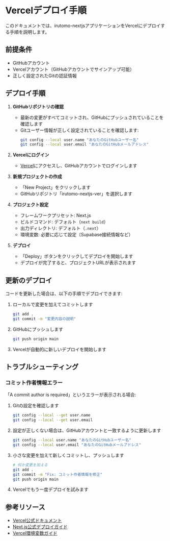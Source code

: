 # Vercelデプロイ手順

このドキュメントでは、irutomo-nextjsアプリケーションをVercelにデプロイする手順を説明します。

## 前提条件

- GitHubアカウント
- Vercelアカウント（GitHubアカウントでサインアップ可能）
- 正しく設定されたGitの認証情報

## デプロイ手順

1. **GitHubリポジトリの確認**
   - 最新の変更がすべてコミットされ、GitHubにプッシュされていることを確認します
   - Gitユーザー情報が正しく設定されていることを確認します:
     ```bash
     git config --local user.name "あなたのGitHubユーザー名"
     git config --local user.email "あなたのGitHubメールアドレス"
     ```

2. **Vercelにログイン**
   - [Vercel](https://vercel.com)にアクセスし、GitHubアカウントでログインします

3. **新規プロジェクトの作成**
   - 「New Project」をクリックします
   - GitHubリポジトリ「irutomo-nextjs-ver」を選択します

4. **プロジェクト設定**
   - フレームワークプリセット: Next.js
   - ビルドコマンド: デフォルト（`next build`）
   - 出力ディレクトリ: デフォルト（`.next`）
   - 環境変数: 必要に応じて設定（Supabase接続情報など）

5. **デプロイ**
   - 「Deploy」ボタンをクリックしてデプロイを開始します
   - デプロイが完了すると、プロジェクトURLが表示されます

## 更新のデプロイ

コードを更新した場合は、以下の手順でデプロイできます:

1. ローカルで変更を加えてコミットします
   ```bash
   git add .
   git commit -m "変更内容の説明"
   ```

2. GitHubにプッシュします
   ```bash
   git push origin main
   ```

3. Vercelが自動的に新しいデプロイを開始します

## トラブルシューティング

### コミット作者情報エラー

「A commit author is required」というエラーが表示される場合:

1. Gitの設定を確認します
   ```bash
   git config --local --get user.name
   git config --local --get user.email
   ```

2. 設定が正しくない場合は、GitHubアカウントと一致するように更新します
   ```bash
   git config --local user.name "あなたのGitHubユーザー名"
   git config --local user.email "あなたのGitHubメールアドレス"
   ```

3. 小さな変更を加えて新しくコミットし、プッシュします
   ```bash
   # 何か変更を加える
   git add .
   git commit -m "Fix: コミット作者情報を修正"
   git push origin main
   ```

4. Vercelでもう一度デプロイを試みます

## 参考リソース

- [Vercel公式ドキュメント](https://vercel.com/docs)
- [Next.js公式デプロイガイド](https://nextjs.org/docs/deployment)
- [Vercel環境変数ガイド](https://vercel.com/docs/environment-variables) 